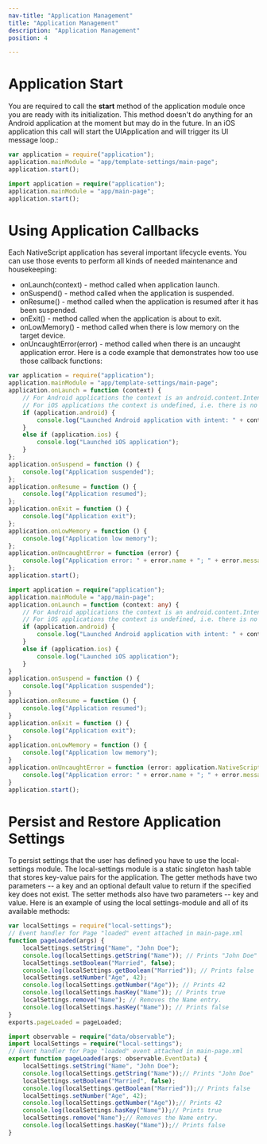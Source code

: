 ```yaml
---
nav-title: "Application Management"
title: "Application Management"
description: "Application Management"
position: 4

---
```

# Application Start
You are required to call the **start** method of the application module once you are ready with its initialization. This method doesn't do anything for an Android application at the moment but may do in the future. In an iOS application this call will start the UIApplication and will trigger its UI message loop.:
``` JavaScript
var application = require("application");
application.mainModule = "app/template-settings/main-page";
application.start();
```
``` TypeScript
import application = require("application");
application.mainModule = "app/main-page";
application.start();
```
# Using Application Callbacks
Each NativeScript application has several important lifecycle events. You can use those events to perform all kinds of needed maintenance and housekeeping:
+ onLaunch(context) - method called when application launch.
+ onSuspend() - method called when the application is suspended.
+ onResume() - method called when the application is resumed after it has been suspended.
+ onExit() - method called when the application is about to exit.
+ onLowMemory() - method called when there is low memory on the target device.
+ onUncaughtError(error) - method called when there is an uncaught application error.
Here is a code example that demonstrates how too use those callback functions:
``` JavaScript
var application = require("application");
application.mainModule = "app/template-settings/main-page";
application.onLaunch = function (context) {
    // For Android applications the context is an android.content.Intent.
    // For iOS applications the context is undefined, i.e. there is no available context.
    if (application.android) {
        console.log("Launched Android application with intent: " + context);
    }
    else if (application.ios) {
        console.log("Launched iOS application");
    }
};
application.onSuspend = function () {
    console.log("Application suspended");
};
application.onResume = function () {
    console.log("Application resumed");
};
application.onExit = function () {
    console.log("Application exit");
};
application.onLowMemory = function () {
    console.log("Application low memory");
};
application.onUncaughtError = function (error) {
    console.log("Application error: " + error.name + "; " + error.message + "; " + error.nativeError);
};
application.start();
```
``` TypeScript
import application = require("application");
application.mainModule = "app/main-page";
application.onLaunch = function (context: any) {
    // For Android applications the context is an android.content.Intent.
    // For iOS applications the context is undefined, i.e. there is no available context.
    if (application.android) {
        console.log("Launched Android application with intent: " + context);
    }
    else if (application.ios) {
        console.log("Launched iOS application");
    }
}
application.onSuspend = function () {
    console.log("Application suspended");
}
application.onResume = function () {
    console.log("Application resumed");
}
application.onExit = function () {
    console.log("Application exit");
}
application.onLowMemory = function () {
    console.log("Application low memory");
}
application.onUncaughtError = function (error: application.NativeScriptError) {
    console.log("Application error: " + error.name + "; " + error.message + "; " + error.nativeError);
}
application.start();
```
# Persist and Restore Application Settings
To persist settings that the user has defined you have to use the local-settings module. The local-settings module is a static singleton hash table that stores key-value pairs for the application. The getter methods have two parameters -- a key and an optional default value to return if the specified key does not exist. The setter methods also have two parameters -- key and value. Here is an example of using the local settings-module and all of its available methods:
``` JavaScript
var localSettings = require("local-settings");
// Event handler for Page "loaded" event attached in main-page.xml
function pageLoaded(args) {
    localSettings.setString("Name", "John Doe");
    console.log(localSettings.getString("Name")); // Prints "John Doe"
    localSettings.setBoolean("Married", false);
    console.log(localSettings.getBoolean("Married")); // Prints false
    localSettings.setNumber("Age", 42);
    console.log(localSettings.getNumber("Age")); // Prints 42
    console.log(localSettings.hasKey("Name")); // Prints true
    localSettings.remove("Name"); // Removes the Name entry.
    console.log(localSettings.hasKey("Name")); // Prints false
}
exports.pageLoaded = pageLoaded;
```
``` TypeScript
import observable = require("data/observable");
import localSettings = require("local-settings");
// Event handler for Page "loaded" event attached in main-page.xml
export function pageLoaded(args: observable.EventData) {
    localSettings.setString("Name", "John Doe");
    console.log(localSettings.getString("Name"));// Prints "John Doe"
    localSettings.setBoolean("Married", false);
    console.log(localSettings.getBoolean("Married"));// Prints false
    localSettings.setNumber("Age", 42);
    console.log(localSettings.getNumber("Age"));// Prints 42
    console.log(localSettings.hasKey("Name"));// Prints true
    localSettings.remove("Name");// Removes the Name entry.
    console.log(localSettings.hasKey("Name"));// Prints false
}
```

